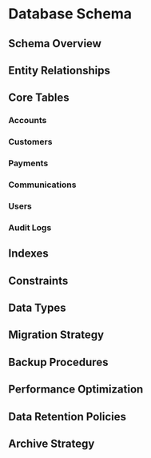 # Database Schema

## Schema Overview

## Entity Relationships

## Core Tables

### Accounts

### Customers

### Payments

### Communications

### Users

### Audit Logs

## Indexes

## Constraints

## Data Types

## Migration Strategy

## Backup Procedures

## Performance Optimization

## Data Retention Policies

## Archive Strategy
